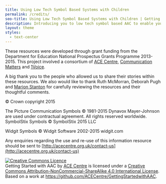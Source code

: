 ```yaml
---
title: Using Low Tech Symbol Based Systems with Children
permalink: /credits/
seo-title: Using Low Tech Symbol Based Systems with Children | Getting started with AAC
description: Introducing you to low tech symbol based AAC to enable you to support children who can’t rely on speech to communicate
layout: theme
styles:
  - text-center
---
```


These resources were developed through grant funding from the Department for Education National Prospectus Grants Programme 2013-2015.  This project involved a consortium of [ACE Centre](http://acecentre.org.uk), [Communication Matters](http://www.communicationmatters.org.uk) and [1Voice](http://www.1voice.info).

A big thank you to the people who allowed us to share their stories within these resources.  We also would like to thank Ruth McMorran, Deborah Pugh and [Marion Stanton](http://candleaac.com) for carefully reviewing the resources and their thoughtful comments.

&copy; Crown copyright 2015

The Picture Communication Symbols &copy; 1981-2015 Dynavox Mayer-Johnson are used under contractual agreement. All rights reserved worldwide. SymbolStix Symbols &copy; SymbolStix 2015 LLC

Widgit Symbols &copy; Widgit Software 2002-2015 widgit.com

Any enquiries regarding the use and re-use of this information resource should be sent to [http://acecentre.org.uk/contact-us](http://acecentre.org.uk/contact-us)

<a rel="license" href="http://creativecommons.org/licenses/by-nc-sa/4.0/"><img alt="Creative Commons Licence" style="border-width:0" src="https://i.creativecommons.org/l/by-nc-sa/4.0/88x31.png" /></a><br /><span xmlns:dct="http://purl.org/dc/terms/" property="dct:title">Getting Started with AAC</span> by <a xmlns:cc="http://creativecommons.org/ns#" href="http://acecentre.org.uk" property="cc:attributionName" rel="cc:attributionURL">ACE Centre</a> is licensed under a <a rel="license" href="http://creativecommons.org/licenses/by-nc-sa/4.0/">Creative Commons Attribution-NonCommercial-ShareAlike 4.0 International License</a>.<br />Based on a work at <a xmlns:dct="http://purl.org/dc/terms/" href="https://github.com/ACECentre/GettingStartedwithAAC" rel="dct:source">https://github.com/ACECentre/GettingStartedwithAAC</a>.

